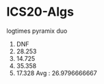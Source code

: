 # ICS20-Algs
logtimes
pyramix duo
1. DNF
2. 28.253
3. 14.725
4. 35.358
5. 17.328
Avg : 26.9796666667
